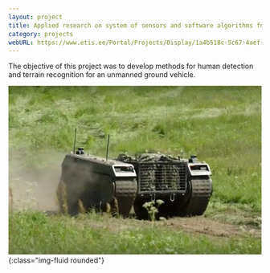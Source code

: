 ```yaml
---
layout: project
title: Applied research on system of sensors and software algorithms for safety and driver assistance on remotely operated ground vehicles for off-road applications
category: projects
webURL: https://www.etis.ee/Portal/Projects/Display/1a4b518c-5c67-4aef-8f65-9816c251c4ea?lang=ENG
---
```


The objective of this project was to develop methods for human detection and terrain recognition for an unmanned ground vehicle.

![Milrem unmanned ground vehicle](/images/projects/milrem.jpg){:class="img-fluid rounded"}
